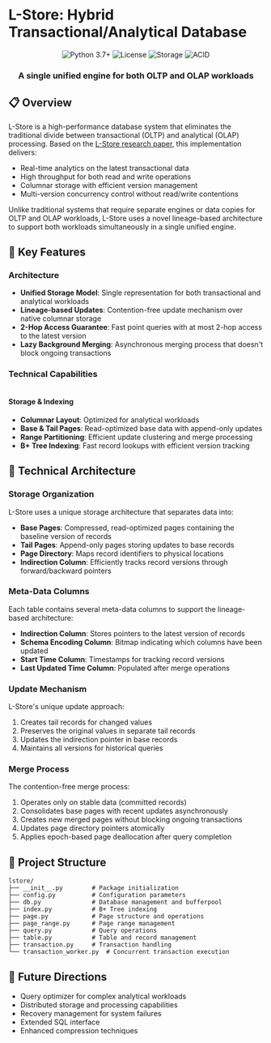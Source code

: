 # L-Store: Hybrid Transactional/Analytical Database

<div align="center">
  <img src="https://img.shields.io/badge/python-3.7%2B-blue" alt="Python 3.7+">
  <img src="https://img.shields.io/badge/license-Apache%202.0-green" alt="License">
  <img src="https://img.shields.io/badge/storage-column--oriented-orange" alt="Storage">
  <img src="https://img.shields.io/badge/transactions-ACID-red" alt="ACID">
</div>

<div align="center">
  <h3>A single unified engine for both OLTP and OLAP workloads</h3>
</div>

## 📋 Overview

L-Store is a high-performance database system that eliminates the traditional divide between transactional (OLTP) and analytical (OLAP) processing. Based on the [L-Store research paper](https://arxiv.org/pdf/1601.04084), this implementation delivers:

- Real-time analytics on the latest transactional data
- High throughput for both read and write operations
- Columnar storage with efficient version management
- Multi-version concurrency control without read/write contentions

Unlike traditional systems that require separate engines or data copies for OLTP and OLAP workloads, L-Store uses a novel lineage-based architecture to support both workloads simultaneously in a single unified engine.

## 🚀 Key Features

### Architecture

- **Unified Storage Model**: Single representation for both transactional and analytical workloads
- **Lineage-based Updates**: Contention-free update mechanism over native columnar storage
- **2-Hop Access Guarantee**: Fast point queries with at most 2-hop access to the latest version
- **Lazy Background Merging**: Asynchronous merging process that doesn't block ongoing transactions

### Technical Capabilities

<div style="display: flex; justify-content: space-between; gap: 20px;">
<div>

#### Storage & Indexing

- **Columnar Layout**: Optimized for analytical workloads
- **Base & Tail Pages**: Read-optimized base data with append-only updates
- **Range Partitioning**: Efficient update clustering and merge processing
- **B+ Tree Indexing**: Fast record lookups with efficient version tracking

## 📐 Technical Architecture

### Storage Organization

L-Store uses a unique storage architecture that separates data into:

- **Base Pages**: Compressed, read-optimized pages containing the baseline version of records
- **Tail Pages**: Append-only pages storing updates to base records
- **Page Directory**: Maps record identifiers to physical locations
- **Indirection Column**: Efficiently tracks record versions through forward/backward pointers

### Meta-Data Columns

Each table contains several meta-data columns to support the lineage-based architecture:

- **Indirection Column**: Stores pointers to the latest version of records
- **Schema Encoding Column**: Bitmap indicating which columns have been updated
- **Start Time Column**: Timestamps for tracking record versions
- **Last Updated Time Column**: Populated after merge operations

### Update Mechanism

L-Store's unique update approach:

1. Creates tail records for changed values
2. Preserves the original values in separate tail records
3. Updates the indirection pointer in base records
4. Maintains all versions for historical queries

### Merge Process

The contention-free merge process:

1. Operates only on stable data (committed records)
2. Consolidates base pages with recent updates asynchronously
3. Creates new merged pages without blocking ongoing transactions
4. Updates page directory pointers atomically
5. Applies epoch-based page deallocation after query completion

## 📂 Project Structure

```
lstore/
├── __init__.py        # Package initialization
├── config.py          # Configuration parameters
├── db.py              # Database management and bufferpool
├── index.py           # B+ Tree indexing
├── page.py            # Page structure and operations
├── page_range.py      # Page range management
├── query.py           # Query operations
├── table.py           # Table and record management
├── transaction.py     # Transaction handling
└── transaction_worker.py  # Concurrent transaction execution
```

## 🔮 Future Directions

- Query optimizer for complex analytical workloads
- Distributed storage and processing capabilities
- Recovery management for system failures
- Extended SQL interface
- Enhanced compression techniques

